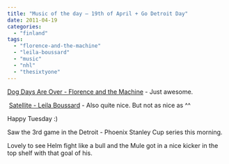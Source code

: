 ```yaml
---
title: "Music of the day – 19th of April + Go Detroit Day"
date: 2011-04-19
categories: 
  - "finland"
tags: 
  - "florence-and-the-machine"
  - "leila-boussard"
  - "music"
  - "nhl"
  - "thesixtyone"
---
```


[Dog Days Are Over - Florence and the Machine](http://www.thesixtyone.com/s/5X6CJmbA6qc/ "on t61") - Just awesome.

﻿ [Satellite - Leila Boussard](http://www.thesixtyone.com/s/RPWq7yY9bMj/ "on t61") - Also quite nice. But not as nice as ^^

Happy Tuesday :)

Saw the 3rd game in the Detroit - Phoenix Stanley Cup series this morning.

Lovely to see Helm fight like a bull and the Mule got in a nice kicker in the top shelf with that goal of his.
